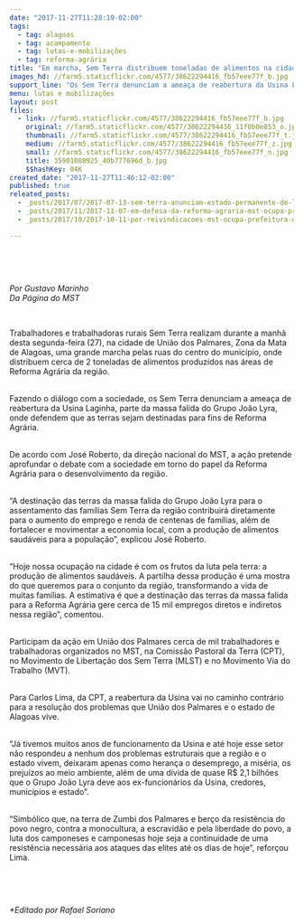 ```yaml
---
date: "2017-11-27T11:28:19-02:00"
tags:
  - tag: alagoas
  - tag: acampamento
  - tag: lutas-e-mobilizações
  - tag: reforma-agrária
title: "Em marcha, Sem Terra distribuem toneladas de alimentos na cidade de União dos Palmares, Alagoas"
images_hd: //farm5.staticflickr.com/4577/38622294416_fb57eee77f_b.jpg
support_line: "Os Sem Terra denunciam a ameaça de reabertura da Usina Laginha, parte da massa falida do Grupo João Lyra, que poderia ser destinada à Reforma Agrária."
menu: lutas e mobilizações
layout: post
files:
  - link: //farm5.staticflickr.com/4577/38622294416_fb57eee77f_b.jpg
    original: //farm5.staticflickr.com/4577/38622294416_11f0b0e853_o.jpg
    thumbnail: //farm5.staticflickr.com/4577/38622294416_fb57eee77f_t.jpg
    medium: //farm5.staticflickr.com/4577/38622294416_fb57eee77f_z.jpg
    small: //farm5.staticflickr.com/4577/38622294416_fb57eee77f_n.jpg
    title: 35901080925_40b777696d_b.jpg
    $$hashKey: 04K
created_date: "2017-11-27T11:46:12-02:00"
published: true
releated_posts:
  - _posts/2017/07/2017-07-13-sem-terra-anunciam-estado-permanente-de-luta-em-alagoas.md
  - _posts/2017/11/2017-11-07-em-defesa-da-reforma-agraria-mst-ocupa-prefeituras-em-todas-as-regioes-de-alagoas.md
  - _posts/2017/10/2017-10-11-por-reivindicacoes-mst-ocupa-prefeitura-de-atalaia-em-alagoas.md

---
```

<p>&nbsp;</p>

<p>&nbsp;</p>

<p><em>Por Gustavo Marinho<br />
Da P&aacute;gina do MST</em></p>

<p>&nbsp;</p>

<p>Trabalhadores e trabalhadoras rurais Sem Terra realizam durante a manh&atilde; desta segunda-feira (27), na cidade de Uni&atilde;o dos Palmares, Zona da Mata de Alagoas, uma grande marcha pelas ruas do centro do munic&iacute;pio, onde distribuem cerca de 2 toneladas de alimentos produzidos nas &aacute;reas de Reforma Agr&aacute;ria da regi&atilde;o.</p>

<p><br />
Fazendo o di&aacute;logo com a sociedade, os Sem Terra denunciam a amea&ccedil;a de reabertura da Usina Laginha, parte da massa falida do Grupo Jo&atilde;o Lyra, onde defendem que as terras sejam destinadas para fins de Reforma Agr&aacute;ria.</p>

<p><br />
De acordo com Jos&eacute; Roberto, da dire&ccedil;&atilde;o nacional do MST, a a&ccedil;&atilde;o pretende aprofundar o debate com a sociedade em torno do papel da Reforma Agr&aacute;ria para o desenvolvimento da regi&atilde;o.</p>

<p><br />
&ldquo;A destina&ccedil;&atilde;o das terras da massa falida do Grupo Jo&atilde;o Lyra para o assentamento das fam&iacute;lias Sem Terra da regi&atilde;o contribuir&aacute; diretamente para o aumento do emprego e renda de centenas de fam&iacute;lias, al&eacute;m de fortalecer e movimentar a economia local, com a produ&ccedil;&atilde;o de alimentos saud&aacute;veis para a popula&ccedil;&atilde;o&rdquo;, explicou Jos&eacute; Roberto.</p>

<p><br />
&ldquo;Hoje nossa ocupa&ccedil;&atilde;o na cidade &eacute; com os frutos da luta pela terra: a produ&ccedil;&atilde;o de alimentos saud&aacute;veis. A partilha dessa produ&ccedil;&atilde;o &eacute; uma mostra do que queremos para o conjunto da regi&atilde;o, transformando a vida de muitas fam&iacute;lias. A estimativa &eacute; que a destina&ccedil;&atilde;o das terras da massa falida para a Reforma Agr&aacute;ria gere cerca de 15 mil empregos diretos e indiretos nessa regi&atilde;o&rdquo;, comentou.</p>

<p><br />
Participam da a&ccedil;&atilde;o em Uni&atilde;o dos Palmares cerca de mil trabalhadores e trabalhadoras organizados no MST, na Comiss&atilde;o Pastoral da Terra (CPT), no Movimento de Liberta&ccedil;&atilde;o dos Sem Terra (MLST) e no Movimento Via do Trabalho (MVT).</p>

<p><br />
Para Carlos Lima, da CPT, a reabertura da Usina vai no caminho contr&aacute;rio para a resolu&ccedil;&atilde;o dos problemas que Uni&atilde;o dos Palmares e o estado de Alagoas vive.</p>

<p><br />
&ldquo;J&aacute; tivemos muitos anos de funcionamento da Usina e at&eacute; hoje esse setor n&atilde;o respondeu a nenhum dos problemas estruturais que a regi&atilde;o e o estado vivem, deixaram apenas como heran&ccedil;a o desemprego, a mis&eacute;ria, os preju&iacute;zos ao meio ambiente, al&eacute;m de uma d&iacute;vida de quase R$ 2,1 bilh&otilde;es que o Grupo Jo&atilde;o Lyra deve aos ex-funcion&aacute;rios da Usina, credores, munic&iacute;pios e estado&rdquo;.</p>

<p><br />
&ldquo;Simb&oacute;lico que, na terra de Zumbi dos Palmares e ber&ccedil;o da resist&ecirc;ncia do povo negro, contra a monocultura, a escravid&atilde;o e pela liberdade do povo, a luta dos camponeses e camponesas hoje seja a continuidade de uma resist&ecirc;ncia necess&aacute;ria aos ataques das elites at&eacute; os dias de hoje&rdquo;, refor&ccedil;ou Lima.</p>

<p>&nbsp;</p>

<p>&nbsp;</p>

<p><em>*Editado por Rafael Soriano</em></p>

